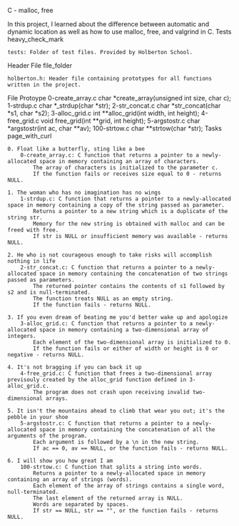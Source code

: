 C - malloc, free

In this project, I learned about the difference between automatic and dynamic location as well as how to use malloc, free, and valgrind in C.
Tests heavy_check_mark

    tests: Folder of test files. Provided by Holberton School.

Header File file_folder

    holberton.h: Header file containing prototypes for all functions written in the project.

File 	Protoype
0-create_array.c 	char *create_array(unsigned int size, char c);
1-strdup.c 	char *_strdup(char *str);
2-str_concat.c 	char *str_concat(char *s1, char *s2);
3-alloc_grid.c 	int **alloc_grid(int width, int height);
4-free_grid.c 	void free_grid(int **grid, int height);
5-argstostr.c 	char *argstostr(int ac, char **av);
100-strtow.c 	char **strtow(char *str);
Tasks page_with_curl

    0. Float like a butterfly, sting like a bee
        0-create_array.c: C function that returns a pointer to a newly-allocated space in memory containing an array of characters.
            The array of characters is initialized to the parameter c.
            If the function fails or receives size equal to 0 - returns NULL.

    1. The woman who has no imagination has no wings
        1-strdup.c: C function that returns a pointer to a newly-allocated space in memory containing a copy of the string passed as parameter.
            Returns a pointer to a new string which is a duplicate of the string str.
            Memory for the new string is obtained with malloc and can be freed with free.
            If str is NULL or insufficient memory was available - returns NULL.

    2. He who is not courageous enough to take risks will accomplish nothing in life
        2-str_concat.c: C function that returns a pointer to a newly-allocated space in memory containing the concatenation of two strings passed as parameters.
            The returned pointer contains the contents of s1 followed by s2 and is null-terminated.
            The function treats NULL as an empty string.
            If the function fails - returns NULL.

    3. If you even dream of beating me you'd better wake up and apologize
        3-alloc_grid.c: C function that returns a pointer to a newly-allocated space in memory containing a two-dimensional array of integers.
            Each element of the two-dimensional array is initialized to 0.
            If the function fails or either of width or height is 0 or negative - returns NULL.

    4. It's not bragging if you can back it up
        4-free_grid.c: C function that frees a two-dimensional array previsouly created by the alloc_grid function defined in 3-alloc_grid.c.
            The program does not crash upon receiving invalid two-dimensional arrays.

    5. It isn't the mountains ahead to climb that wear you out; it's the pebble in your shoe
        5-argstostr.c: C function that returns a pointer to a newly-allocated space in memory containing the concatenation of all the arguments of the program.
            Each argument is followed by a \n in the new string.
            If ac == 0, av == NULL, or the function fails - returns NULL.

    6. I will show you how great I am
        100-strtow.c: C function that splits a string into words.
            Returns a pointer to a newly-allocated space in memory containing an array of strings (words).
            Each element of the array of strings contains a single word, null-terminated.
            The last element of the returned array is NULL.
            Words are separated by spaces.
            If str == NULL, str == "", or the function fails - returns NULL.

